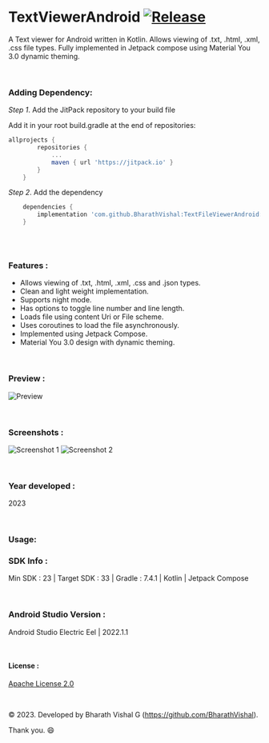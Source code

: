 # TextViewerAndroid [![Release](https://jitpack.io/v/BharathVishal/TextFileViewerAndroid.svg)](https://jitpack.io/#BharathVishal/TextFileViewerAndroid)

A Text viewer for Android written in Kotlin. Allows viewing of .txt, .html, .xml, .css file types. Fully implemented in Jetpack compose using Material You 3.0 dynamic theming.

&nbsp;
### Adding Dependency:

*Step 1*. Add the JitPack repository to your build file

Add it in your root build.gradle at the end of repositories:

```gradle
allprojects {
		repositories {
			...
			maven { url 'https://jitpack.io' }
		}
	}
  ```
  
  
*Step 2*. Add the dependency

```gradle
	dependencies {
  	    implementation 'com.github.BharathVishal:TextFileViewerAndroid:1.0'
	}
  
  ```

&nbsp;
### Features :
- Allows viewing of .txt, .html, .xml, .css and .json types.
- Clean and light weight implementation.
- Supports night mode.
- Has options to toggle line number and line length.
- Loads file using content Uri or File scheme.
- Uses coroutines to load the file asynchronously. 
- Implemented using Jetpack Compose.
- Material You 3.0 design with dynamic theming.


&nbsp;
### Preview : 
![Preview](https://github.com/BharathVishal/TextFileViewerAndroid/blob/master/Preview/PreviewGif.gif)


&nbsp;
### Screenshots : 
![Screenshot 1](https://github.com/BharathVishal/TextFileViewerAndroid/blob/master/Screenshots/1.png?s=20)
![Screenshot 2](https://github.com/BharathVishal/TextFileViewerAndroid/blob/master/Screenshots/2.png?s=20)


&nbsp;
### Year developed : 
2023


&nbsp;
### Usage:


### SDK Info : 
Min SDK : 23  | Target SDK : 33 | Gradle : 7.4.1  | Kotlin | Jetpack Compose

&nbsp;


### Android Studio Version : 
Android Studio Electric Eel | 2022.1.1 


&nbsp;


#### License : 
[Apache License 2.0](https://github.com/TextFileViewerAndroid/App-Manager-Android/blob/master/LICENSE)
&nbsp;

&nbsp;

© 2023. Developed by Bharath Vishal G (https://github.com/BharathVishal).

Thank you. :smile:
